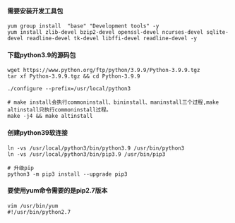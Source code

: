 #### 需要安装开发工具包
``` shell
yum group install  "base" "Development tools" -y
yum install zlib-devel bzip2-devel openssl-devel ncurses-devel sqlite-devel readline-devel tk-devel libffi-devel readline-devel -y
```

#### 下载python3.9的源码包
``` shell
wget https://www.python.org/ftp/python/3.9.9/Python-3.9.9.tgz
tar xf Python-3.9.9.tgz && cd Python-3.9.9

./configure --prefix=/usr/local/python3

# make install会执行commoninstall、bininstall、maninstall三个过程,make altinstall只执行commoninstall过程。
make -j4 && make altinstall
```

#### 创建python39软连接
``` shell
ln -vs /usr/local/python3/bin/python3.9 /usr/bin/python3
ln -vs /usr/local/python3/bin/pip3.9 /usr/bin/pip3

# 升级pip
python3 -m pip3 install --upgrade pip3
```

#### 要使用yum命令需要的是pip2.7版本
``` shell
vim /usr/bin/yum
#!/usr/bin/python2.7
```
